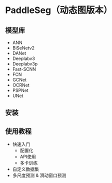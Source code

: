 # PaddleSeg（动态图版本）

## 模型库

* ANN
* BiSeNetv2
* DANet
* Deeplabv3
* Deeplabv3p
* Fast-SCNN
* FCN
* GCNet
* OCRNet
* PSPNet
* UNet

## 安装

## 使用教程

* 快速入门
  * 配置化
  * API使用
  * 多卡训练
* 自定义数据集
* 多尺度预测 & 滑动窗口预测
